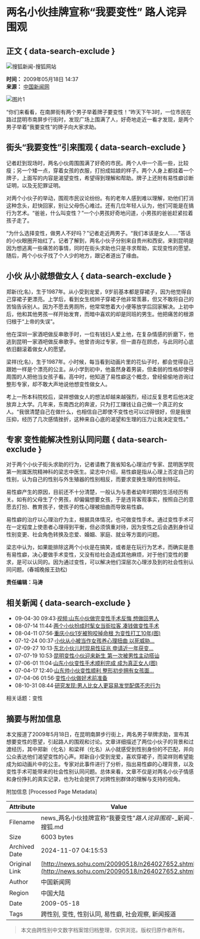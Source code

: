 # 两名小伙挂牌宣称“我要变性” 路人诧异围观

## 正文 { data-search-exclude }


![搜狐新闻-搜狐网站](https://images.sohu.com/uiue/sohu_logo/2006/news_logo3.gif)

**时间：** 2009年05月18日 14:37  
**来源：** [中国新闻网](https://www.chinanews.com.cn/sh/news/2009/05-18/1696643.shtml)

![图片1](https://photocdn.sohu.com/20090518/Img264027653.jpg)

“你们来看看，在南屏街有两个男子举着牌子要变性！”昨天下午3时，一位市民在路过昆明市南屏步行街时，发现广场上围满了人，好奇地走近一看才发现，是两个男子举着“我要变性”的牌子向大家求助。

## 街头“我要变性”引来围观 { data-search-exclude }

记者赶到现场时，两名小伙周围围满了好奇的市民。两个人中一个高一些，比较瘦；另一个矮一点，穿着女孩的衣服，打扮成姑娘的样子。两个人身上都挂着一个牌子，上面写的内容是渴望变性，希望得到理解和帮助。牌子上还附有易性癖诊断证明，以及无犯罪证明。

对两个小伙子的举动，围观市民议论纷纷。有的老年人感到难以理解，劝他们打消这种念头，赶快回家，别让父母伤心难过。还有几位年轻人认为，他们可能是在搞行为艺术。“爸爸，什么叫变性？”一个小男孩好奇地问道，小男孩的爸爸赶紧拉着孩子走了。

“为什么选择变性，做男人不好吗？”记者走近两男子。“我们本该是女人……”答话的小伙眼圈开始红了。记者了解到，两名小伙子分别来自贵州和西安。来到昆明是因为想逃离一些痛苦的事情，同时在街头求助也只是寻求帮助，实现变性的愿望。随后，两个小伙子找了个人少的地方，跟记者道出了缘由。

## 小伙 从小就想做女人 { data-search-exclude }

郑新(化名)，生于1987年。从小受到宠爱，9岁前基本都是穿裙子，因为他觉得自己穿裙子更漂亮。上学后，看到女生梳辫子穿裙子他非常羡慕，但又不敢将自己的苦恼告诉别人。因为不愿去男厕所，他常常憋着大小便等放学后回家解决。上初中后，他和其他男孩一样开始发育，而暗中喜欢的却是同班的男生。他把痛苦的根源归根于“上帝的失误”。

他在深圳一家酒吧做反串歌手时，一位有钱妇人爱上他，在复杂情感的折磨下，他逃到昆明一家酒吧做反串歌手。他曾咨询过专家，但一直存在顾虑，与此同时心底依旧翻滚着做女人的愿望。

梁祥(化名)，生于1987年。小时候，每当看到动画片里的花仙子时，都会觉得自己跟她一样是个漂亮的公主。从小学到初中，他虽然身着男装，但柔弱的性格却使得周围的人把他当女孩子看。高中时，他知道了易性癖这个概念，曾经偷偷地咨询过整形专家，却不敢大声地说他想变性做女人。

考上一所本科院校后，梁祥想做女人的想法却越来越强烈，经过反复思考后他决定放弃上大学。几年来，东南西北的奔波，只为打工赚钱让自己做一个真正的女人。“我很清楚自己在做什么，也相信自己即使不变性也可以过得很好，但是我很压抑，经历了几次感情挫折，这种来自心底的渴望和生理的压力让我决定变性。”

## 专家 变性能解决性别认同问题 { data-search-exclude }

对于两个小伙子街头求助的行为，记者请教了我省知名心理治疗专家、昆明医学院第一附属医院精神科的梁志中医生。梁志中介绍，易性癖是指从心理上否定自己的性别，认为自己的性别与外生殖器的性别相反，而要求变换生理的性别特征。

易性癖产生的原因，目前还不十分清楚，一般认为与患者幼年时期的生活经历有关。如有的父母生了个男孩，却偏偏想要女孩，于是违背客观事实，按照自己的意愿去打扮、教育孩子，使孩子的性心理被扭曲而导致易性癖。

易性癖的治疗以心理治疗为主，根据具体情况，也可做变性手术。通过变性手术可在一定程度上使患者心理得到平衡，但必须慎重对待，因为变性之后会遇到身份证性别变更、社会角色转换及恋爱、婚姻、家庭、就业等方面的问题。

梁志中认为，如果能排除这两个小伙是在搞笑，或者是在玩行为艺术，而确实是患有易性癖，决心要做手术变性，又没有给社会造成其他麻烦，对于他们变性的要求，是可以认同的。因为通过变性，可以解决他们深层次心理涉及到的社会性别认同问题。(春城晚报王劲松)

**责任编辑：马涛** 

## 相关新闻 { data-search-exclude }

- 09-04-30 09:43·[视频:山东小伙做完变性手术反悔 想做回男人](https://news.sohu.com/20090430/n263705667.shtml)
- 08-07-14 11:44·[两个小伙扮成时髦女当街拉客 凑钱做变性手术](https://news.sohu.com/20080714/n258130840.shtml)
- 08-04-11 07:56·[重庆小伙1岁被狗咬掉命根 为变性打工10年(图)](https://news.sohu.com/20080411/n256224356.shtml)
- 07-12-24 00:37·[小伙从小被当作女孩养心理扭曲 以死威胁...](https://news.sohu.com/20071224/n254251988.shtml)
- 07-09-27 10:13·[东北小伙儿时现易性征兆 申请近一年获变...](https://news.sohu.com/20070927/n252383443.shtml)
- 07-07-19 10:53·[昆明变性小伙迎来新生 第一次被男性主动搭讪](https://news.sohu.com/20070719/n251146106.shtml)
- 07-06-01 11:04·[山东小伙变性手术顺利完成 成为真正女人(图)](https://news.sohu.com/20070601/n250346810.shtml)
- 07-04-17 12:40·[山东帅小伙变性顺利 整形初步拥有女孩面...](https://news.sohu.com/20070417/n249497005.shtml)
- 07-04-06 01:56·[变性小伙做好术前准备](https://news.sohu.com/20070406/n249235359.shtml)
- 08-10-31 08:44·[研究发现:男人比女人更容易发觉配偶不忠行为](https://news.sohu.com/20081031/n260354726.shtml)

相关话题：变性

## 摘要与附加信息

<!-- tcd_abstract -->
本文报道了2009年5月18日，在昆明南屏步行街上，两名男子举牌求助，宣布其想要变性的愿望，引起路人的围观和讨论。文章详细描述了两位小伙子的背景和过渡经历，其中郑新（化名）和梁祥（化名）从小就感受到性别身份的不匹配，并向公众表达他们渴望变性的心声。郑新自小受到宠爱，喜欢穿裙子，而梁祥则希望能成为如动画片中的公主。专家对此事件进行了分析，指出易性癖的心理背景，以及变性手术可能带来的社会性别认同问题。总体来看，文章不仅是对两名小伙子情感和身份挣扎的真实记录，也为社会提供了对跨性别群体的理解与支持的视角。
<!-- tcd_abstract_end -->

附加信息 [Processed Page Metadata]

| Attribute       | Value                                  |
|-----------------|----------------------------------------|
| Filename        | news_两名小伙挂牌宣称“我要变性”_路人诧异围观_-_新闻-_搜狐.md                             |
| Size            | 6003 bytes                           |
| Archived Date   | 2024-11-07 04:15:53                             |
| Original Link   | [http://news.sohu.com/20090518/n264027652.shtml](http://news.sohu.com/20090518/n264027652.shtml)                       |
| Author          | 中国新闻网                               |
| Region          | 中国大陆                               |
| Date            | 2009-05-18                                 |
| Tags            | 跨性别, 变性, 性别认同, 易性癖, 社会观察, 新闻报道                                 |
>
> 本文由跨性别中文数字档案馆归档整理，仅供浏览。版权归原作者所有。
>